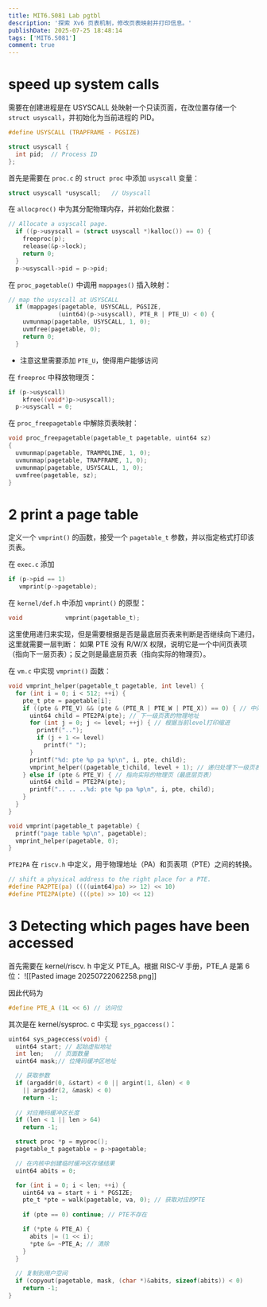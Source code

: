 ```yaml
---
title: MIT6.S081 Lab pgtbl
description: '探索 Xv6 页表机制，修改页表映射并打印信息。'
publishDate: 2025-07-25 18:48:14
tags: ['MIT6.S081']
comment: true
---
```


# speed up system calls

需要在创建进程是在 USYSCALL 处映射一个只读页面，在改位置存储一个 `struct usyscall`，并初始化为当前进程的 PID。
```C
#define USYSCALL (TRAPFRAME - PGSIZE)

struct usyscall {
  int pid;  // Process ID
};
```

首先是需要在 `proc.c` 的 `struct proc` 中添加 `usyscall` 变量：
```c
struct usyscall *usyscall;   // Usyscall
```

在 `allocproc()` 中为其分配物理内存，并初始化数据：
```C
// Allocate a usyscall page.
  if ((p->usyscall = (struct usyscall *)kalloc()) == 0) {
    freeproc(p);
    release(&p->lock);
    return 0;
  }
  p->usyscall->pid = p->pid;
```


在 `proc_pagetable()` 中调用 `mappages()` 插入映射：
```C
// map the usyscall at USYSCALL
  if (mappages(pagetable, USYSCALL, PGSIZE, 
              (uint64)(p->usyscall), PTE_R | PTE_U) < 0) {
    uvmunmap(pagetable, USYSCALL, 1, 0);
    uvmfree(pagetable, 0);
    return 0;
  }
```
- 注意这里需要添加 `PTE_U`，使得用户能够访问

在 `freeproc` 中释放物理页：
```C
if (p->usyscall)
    kfree((void*)p->usyscall);
  p->usyscall = 0;
```

在 `proc_freepagetable` 中解除页表映射：
```c
void proc_freepagetable(pagetable_t pagetable, uint64 sz)
{
  uvmunmap(pagetable, TRAMPOLINE, 1, 0);
  uvmunmap(pagetable, TRAPFRAME, 1, 0);
  uvmunmap(pagetable, USYSCALL, 1, 0);
  uvmfree(pagetable, sz);
}
```


# 2 print a page table

定义一个 `vmprint()` 的函数，接受一个 `pagetable_t` 参数，并以指定格式打印该页表。

在 `exec.c` 添加
```C
if (p->pid == 1)
   vmprint(p->pagetable);
```

在 `kernel/def.h` 中添加 `vmprint()` 的原型：
```C
void            vmprint(pagetable_t);
```

这里使用递归来实现，但是需要根据是否是最底层页表来判断是否继续向下递归，这里就需要一层判断：
如果 PTE 没有 R/W/X 权限，说明它是一个中间页表项（指向下一层页表）；反之则是最底层页表（指向实际的物理页）。

在 `vm.c` 中实现 `vmprint()` 函数：
```C
void vmprint_helper(pagetable_t pagetable, int level) {
  for (int i = 0; i < 512; ++i) {
    pte_t pte = pagetable[i];
    if ((pte & PTE_V) && (pte & (PTE_R | PTE_W | PTE_X)) == 0) { // 中间页表项
      uint64 child = PTE2PA(pte); // 下一级页表的物理地址
      for (int j = 0; j <= level; ++j) { // 根据当前level打印缩进
        printf("..");
        if (j + 1 <= level)
          printf(" ");
      }
      printf("%d: pte %p pa %p\n", i, pte, child);
      vmprint_helper((pagetable_t)child, level + 1); // 递归处理下一级页表
    } else if (pte & PTE_V) { // 指向实际的物理页（最底层页表）
      uint64 child = PTE2PA(pte);
      printf(".. .. ..%d: pte %p pa %p\n", i, pte, child);
    }
  }
}

void vmprint(pagetable_t pagetable) {
  printf("page table %p\n", pagetable);
  vmprint_helper(pagetable, 0);
}
```

`PTE2PA` 在 `riscv.h` 中定义，用于物理地址（PA）和页表项（PTE）之间的转换。
```C
// shift a physical address to the right place for a PTE.
#define PA2PTE(pa) ((((uint64)pa) >> 12) << 10)
#define PTE2PA(pte) (((pte) >> 10) << 12)
```

# 3 Detecting which pages have been accessed

首先需要在 kernel/riscv. h 中定义 PTE_A。根据 RISC-V 手册，PTE_A 是第 6 位：
![[Pasted image 20250722062258.png]] 

因此代码为
```C
#define PTE_A (1L << 6) // 访问位
```

其次是在 kernel/sysproc. c 中实现 `sys_pgaccess()`：
```c
uint64 sys_pageccess(void) {
  uint64 start; // 起始虚拟地址
  int len;   // 页面数量
  uint64 mask;// 位掩码缓冲区地址

  // 获取参数
  if (argaddr(0, &start) < 0 || argint(1, &len) < 0 
    || argaddr(2, &mask) < 0)
    return -1;
  
  // 对应掩码缓冲区长度
  if (len < 1 || len > 64)
    return -1;

  struct proc *p = myproc();
  pagetable_t pagetable = p->pagetable;

  // 在内核中创建临时缓冲区存储结果
  uint64 abits = 0;

  for (int i = 0; i < len; ++i) {
    uint64 va = start + i * PGSIZE;
    pte_t *pte = walk(pagetable, va, 0); // 获取对应的PTE
    
    if (pte == 0) continue; // PTE不存在

    if (*pte & PTE_A) {
      abits |= (1 << i);
      *pte &= ~PTE_A; // 清除
    }
  }
  
  // 复制到用户空间
  if (copyout(pagetable, mask, (char *)&abits, sizeof(abits)) < 0)
    return -1;
}
```
